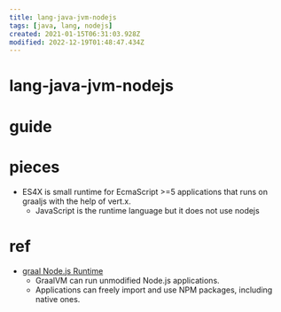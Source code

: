 ```yaml
---
title: lang-java-jvm-nodejs
tags: [java, lang, nodejs]
created: 2021-01-15T06:31:03.928Z
modified: 2022-12-19T01:48:47.434Z
---
```


# lang-java-jvm-nodejs

# guide

# pieces

- ES4X is small runtime for EcmaScript >=5 applications that runs on graaljs with the help of vert.x. 
  - JavaScript is the runtime language but it does not use nodejs


# ref

- [graal Node.js Runtime](https://www.graalvm.org/reference-manual/js/NodeJS/)
  - GraalVM can run unmodified Node.js applications. 
  - Applications can freely import and use NPM packages, including native ones.
